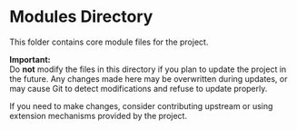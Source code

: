 # Modules Directory

This folder contains core module files for the project.

**Important:**  
Do **not** modify the files in this directory if you plan to update the project in the future. Any changes made here may be overwritten during updates, or may cause Git to detect modifications and refuse to update properly.

If you need to make changes, consider contributing upstream or using extension mechanisms provided by the project.